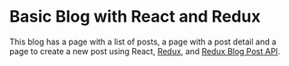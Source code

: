 # Basic Blog with React and Redux

This blog has a page with a list of posts, a page with a post detail and a page to create a new post using React, [Redux](https://redux.js.org/), and [Redux Blog Post API](https://reduxblog.herokuapp.com/).